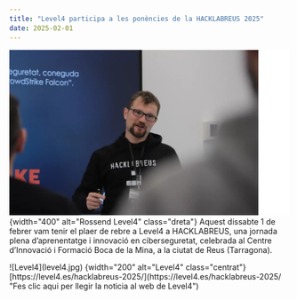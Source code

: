 ```yaml
---
title: "Level4 participa a les ponències de la HACKLABREUS 2025"
date: 2025-02-01
---
```


![](rossend.jpg)
{width="400" alt="Rossend Level4" class="dreta"}
Aquest dissabte 1 de febrer vam tenir el plaer de rebre a Level4 a HACKLABREUS, una jornada plena d’aprenentatge i innovació en ciberseguretat, celebrada al Centre d’Innovació i Formació Boca de la Mina, a la ciutat de Reus (Tarragona).

<p></p>
![Level4](level4.jpg)
{width="200" alt="Level4" class="centrat"}
[https://level4.es/hacklabreus-2025/](https://level4.es/hacklabreus-2025/ "Fes clic aqui per llegir la noticia al web de Level4")
